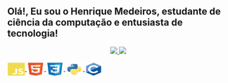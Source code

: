 ## Olá!, Eu sou o Henrique Medeiros, estudante de ciência da computação e entusiasta de tecnologia!
<!--<p align="left"> <img src="https://komarev.com/ghpvc/?username=henriquemcmedeiros&color=yellow" alt="Profile views" /> </p>-->
<div align="center">
  <a href="https://github.com/henriquemcmedeiros">
  <img height="180em" src="https://github-readme-stats.vercel.app/api?username=henriquemcmedeiros&show_icons=true&theme=dracula&include_all_commits=true&count_private=true"/>
  <img height="180em" src="https://github-readme-stats.vercel.app/api/top-langs/?username=henriquemcmedeiros&layout=compact&langs_count=7&theme=dracula"/>
</div>
<div style="display: inline_block"><br>
  <img align="center" alt="Henrique-Js" height="30" width="40" src="https://raw.githubusercontent.com/devicons/devicon/master/icons/javascript/javascript-plain.svg">
  <img align="center" alt="Henrique-HTML" height="30" width="40" src="https://raw.githubusercontent.com/devicons/devicon/master/icons/html5/html5-original.svg">
  <img align="center" alt="Henrique-CSS" height="30" width="40" src="https://raw.githubusercontent.com/devicons/devicon/master/icons/css3/css3-original.svg">
  <img align="center" alt="Henrique-Python" height="30" width="40" src="https://raw.githubusercontent.com/devicons/devicon/master/icons/python/python-original.svg">
  <img align="center" alt="Henrique-Csharp" height="30" width="40" src="https://raw.githubusercontent.com/devicons/devicon/master/icons/c/c-original.svg">
</div>
